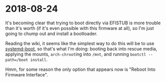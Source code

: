 # 2018-08-24

It's becoming clear that trying to boot directly via EFISTUB is more trouble than it's worth (if it's even possible with this firmware at all), so I'm just going to chump out and install a bootloader.

Reading the wiki, it seems like the simplest way to do this will be to use [systemd-boot](https://wiki.archlinux.org/index.php/Systemd-boot), so that's what I'm doing: booting back into rescue media, applying the mounts, `arch-chroot`ing into `/mnt`, and running `bootctl --path=/boot install`.

Hmm, for some reason the only option that appears now is "Reboot Into Firmware Interface".
